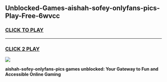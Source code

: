 
## Unblocked-Games-aishah-sofey-onlyfans-pics-Play-Free-6wvcc
<h3>
<a href="https://premium76.site?title=aishah-sofey-onlyfans-pics&ref=24M">CLICK TO PLAY</a></h3>
<hr>

<h3>
<a href="https://premium76.site?title=aishah-sofey-onlyfans-pics&ref=24M">CLICK 2 PLAY</a>
  
</h3>

<a href="https://premium76.site?title=aishah-sofey-onlyfans-pics&ref=24M"><img src="https://clearcache.store/games.png"></a>


**aishah-sofey-onlyfans-pics games unblocked: Your Gateway to Fun and Accessible Online Gaming**
